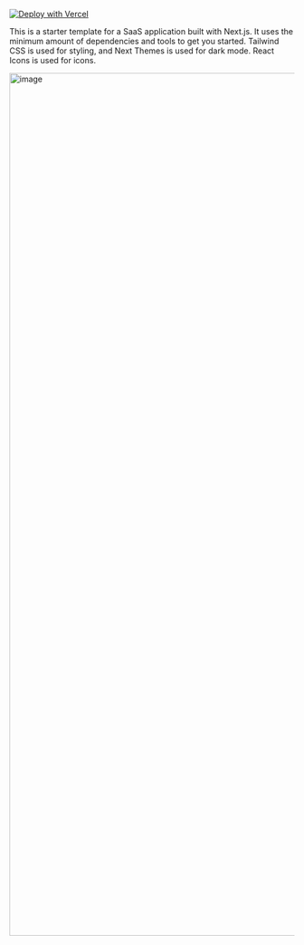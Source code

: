 [![Deploy with Vercel](https://vercel.com/button)](https://vercel.com/templates/Next.js/next-js-saas-website-starter)

This is a starter template for a SaaS application built with Next.js. It uses the minimum amount of dependencies and tools to get you started.
Tailwind CSS is used for styling, and Next Themes is used for dark mode. React Icons is used for icons.

<img width="1525" alt="image" src="https://github.com/user-attachments/assets/68db6585-3807-49c0-89fc-7a298c2abb02">
